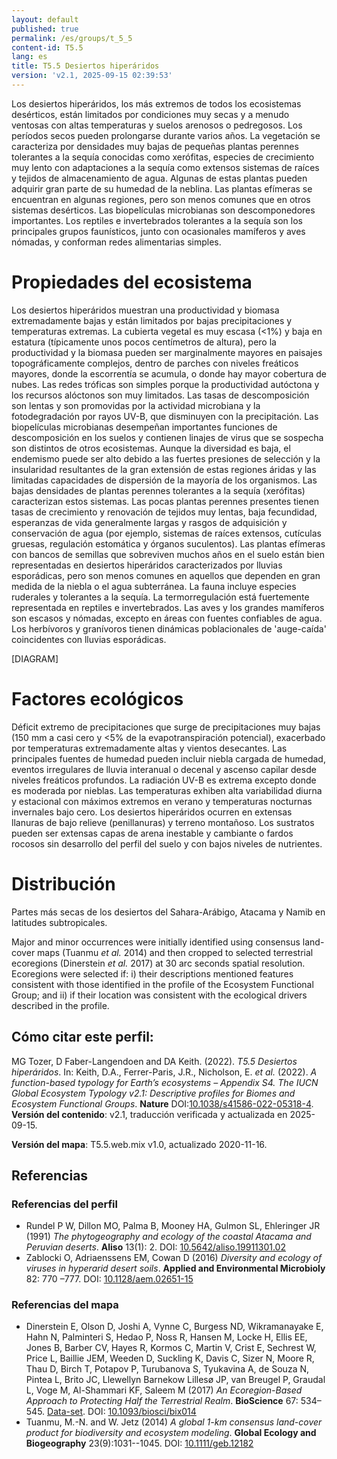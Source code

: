 ```yaml
---
layout: default
published: true
permalink: /es/groups/t_5_5
content-id: T5.5
lang: es
title: T5.5 Desiertos hiperáridos
version: 'v2.1, 2025-09-15 02:39:53'
---
```


Los desiertos hiperáridos, los más extremos de todos los ecosistemas desérticos, están limitados por condiciones muy secas y a menudo ventosas con altas temperaturas y suelos arenosos o pedregosos. Los períodos secos pueden prolongarse durante varios años. La vegetación se caracteriza por densidades muy bajas de pequeñas plantas perennes tolerantes a la sequía conocidas como xerófitas, especies de crecimiento muy lento con adaptaciones a la sequía como extensos sistemas de raíces y tejidos de almacenamiento de agua. Algunas de estas plantas pueden adquirir gran parte de su humedad de la neblina. Las plantas efímeras se encuentran en algunas regiones, pero son menos comunes que en otros sistemas desérticos. Las biopelículas microbianas son descomponedores importantes. Los reptiles e invertebrados tolerantes a la sequía son los principales grupos faunísticos, junto con ocasionales mamíferos y aves nómadas, y conforman redes alimentarias simples.

# Propiedades del ecosistema
 
Los desiertos hiperáridos muestran una productividad y biomasa extremadamente bajas y están limitados por bajas precipitaciones y temperaturas extremas. La cubierta vegetal es muy escasa (<1%) y baja en estatura (típicamente unos pocos centímetros de altura), pero la productividad y la biomasa pueden ser marginalmente mayores en paisajes topográficamente complejos, dentro de parches con niveles freáticos mayores, donde la escorrentía se acumula, o donde hay mayor cobertura de nubes. Las redes tróficas son simples porque la productividad autóctona y los recursos alóctonos son muy limitados. Las tasas de descomposición son lentas y son promovidas por la actividad microbiana y la fotodegradación por rayos UV-B, que disminuyen con la precipitación. Las biopelículas microbianas desempeñan importantes funciones de descomposición en los suelos y contienen linajes de virus que se sospecha son distintos de otros ecosistemas. Aunque la diversidad es baja, el endemismo puede ser alto debido a las fuertes presiones de selección y la insularidad resultantes de la gran extensión de estas regiones áridas y las limitadas capacidades de dispersión de la mayoría de los organismos. Las bajas densidades de plantas perennes tolerantes a la sequía (xerófitas) caracterizan estos sistemas. Las pocas plantas perennes presentes tienen tasas de crecimiento y renovación de tejidos muy lentas, baja fecundidad, esperanzas de vida generalmente largas y rasgos de adquisición y conservación de agua (por ejemplo, sistemas de raíces extensos, cutículas gruesas, regulación estomática y órganos suculentos). Las plantas efímeras con bancos de semillas que sobreviven muchos años en el suelo están bien representadas en desiertos hiperáridos caracterizados por lluvias esporádicas, pero son menos comunes en aquellos que dependen en gran medida de la niebla o el agua subterránea. La fauna incluye especies ruderales y tolerantes a la sequía. La termorregulación está fuertemente representada en reptiles e invertebrados. Las aves y los grandes mamíferos son escasos y nómadas, excepto en áreas con fuentes confiables de agua. Los herbívoros y granívoros tienen dinámicas poblacionales de 'auge-caída' coincidentes con lluvias esporádicas.

[DIAGRAM]

# Factores ecológicos
 
Déficit extremo de precipitaciones que surge de precipitaciones muy bajas (150 mm a casi cero y <5% de la evapotranspiración potencial), exacerbado por temperaturas extremadamente altas y vientos desecantes. Las principales fuentes de humedad pueden incluir niebla cargada de humedad, eventos irregulares de lluvia interanual o decenal y ascenso capilar desde niveles freáticos profundos. La radiación UV-B es extrema excepto donde es moderada por nieblas. Las temperaturas exhiben alta variabilidad diurna y estacional con máximos extremos en verano y temperaturas nocturnas invernales bajo cero. Los desiertos hiperáridos ocurren en extensas llanuras de bajo relieve (penillanuras) y terreno montañoso. Los sustratos pueden ser extensas capas de arena inestable y cambiante o fardos rocosos sin desarrollo del perfil del suelo y con bajos niveles de nutrientes.
 
# Distribución
 
Partes más secas de los desiertos del Sahara-Arábigo, Atacama y Namib en latitudes subtropicales.

Major and minor occurrences were initially identified using consensus land-cover maps (Tuanmu _et al._ 2014) and then cropped to selected terrestrial ecoregions (Dinerstein _et al._ 2017) at 30 arc seconds spatial resolution. Ecoregions were selected if: i) their descriptions mentioned features consistent with those identified in the profile of the Ecosystem Functional Group; and ii) if their location was consistent with the ecological drivers described in the profile.

## Cómo citar este perfil:

MG Tozer, D Faber-Langendoen and DA Keith. (2022). *T5.5 Desiertos hiperáridos*. In: Keith, D.A., Ferrer-Paris, J.R., Nicholson, E. *et al.* (2022). *A function-based typology for Earth’s ecosystems – Appendix S4. The IUCN Global Ecosystem Typology v2.1: Descriptive profiles for Biomes and Ecosystem Functional Groups*. **Nature** DOI:[10.1038/s41586-022-05318-4](https://doi.org/10.1038/s41586-022-05318-4).
**Versión del contenido**: v2.1, traducción verificada y actualizada en 2025-09-15.

**Versión del mapa**: T5.5.web.mix v1.0, actualizado 2020-11-16.

## Referencias

### Referencias del perfil
* Rundel P W, Dillon MO, Palma B, Mooney HA, Gulmon SL, Ehleringer JR  (1991) *The phytogeography and ecology of the coastal Atacama and Peruvian deserts*. **Aliso** 13(1): 2. DOI: [10.5642/aliso.19911301.02](http://doi.org/10.5642/aliso.19911301.02)
* Zablocki O, Adriaenssens EM, Cowan D  (2016) *Diversity and ecology of viruses in hyperarid desert soils*. **Applied and Environmental Microbioly** 82: 770 –777. DOI: [10.1128/aem.02651-15](http://doi.org/10.1128/aem.02651-15)

### Referencias del mapa
* Dinerstein E, Olson D, Joshi A, Vynne C, Burgess ND, Wikramanayake E, Hahn N, Palminteri S, Hedao P, Noss R, Hansen M, Locke H, Ellis EE, Jones B, Barber CV, Hayes R, Kormos C, Martin V, Crist E, Sechrest W, Price L, Baillie JEM, Weeden D, Suckling K, Davis C, Sizer N, Moore R, Thau D, Birch T, Potapov P, Turubanova S, Tyukavina A, de Souza N, Pintea L, Brito JC, Llewellyn Barnekow Lillesø JP, van Breugel P, Graudal L, Voge M, Al-Shammari KF, Saleem M  (2017) *An Ecoregion-Based Approach to Protecting Half the Terrestrial Realm*. **BioScience** 67: 534–545. [Data-set](https://ecoregions2017.appspot.com/). DOI: [10.1093/biosci/bix014](http://doi.org/10.1093/biosci/bix014)
* Tuanmu, M.-N. and W. Jetz (2014) *A global 1-km consensus land-cover product for biodiversity and ecosystem modeling*. **Global Ecology and Biogeography** 23(9):1031--1045. DOI: [10.1111/geb.12182](http://doi.org/10.1111/geb.12182)
